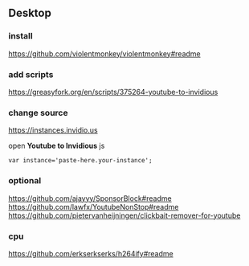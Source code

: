 ## Desktop

### install

https://github.com/violentmonkey/violentmonkey#readme

### add scripts

https://greasyfork.org/en/scripts/375264-youtube-to-invidious <br/>

### change source
https://instances.invidio.us

open **Youtube to Invidious** js
```
var instance='paste-here.your-instance';
```

### optional

https://github.com/ajayyy/SponsorBlock#readme <br/>
https://github.com/lawfx/YoutubeNonStop#readme <br />
https://github.com/pietervanheijningen/clickbait-remover-for-youtube

### cpu

https://github.com/erkserkserks/h264ify#readme
